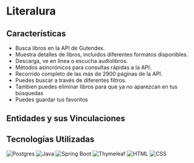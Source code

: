 # Literalura

## Características

- Busca libros en la API de Gutendex.
- Muestra detalles de libros, incluidos diferentes formatos disponibles.
- Descarga, ve en línea o escucha audiolibros.
- Métodos asincrónicos para consultas rápidas a la API.
- Recorrido completo de las más de 2900 páginas de la API.
- Puedes buscar a través de diferentes filtros.
- Tambien puedes eliminar libros para que ya no aparezcan en tus búsquedas
- Puedes guardar tus favoritos
## Entidades y sus Vinculaciones


## Tecnologías Utilizadas

 ![Postgres](https://img.shields.io/badge/Postgres-316192?style=flat&logo=postgresql&logoColor=white)
 ![Java](https://img.shields.io/badge/Java-ED8B00?style=flat&logo=java&logoColor=white)
 ![Spring Boot](https://img.shields.io/badge/Spring%20Boot-6DB33F?style=flat&logo=spring-boot&logoColor=white)
 ![Thymeleaf](https://img.shields.io/badge/Thymeleaf-005F0F?style=flat&logo=thymeleaf&logoColor=white)
 ![HTML](https://img.shields.io/badge/HTML5-E34F26?style=flat&logo=html5&logoColor=white)
 ![CSS](https://img.shields.io/badge/CSS3-1572B6?style=flat&logo=css3&logoColor=white)


